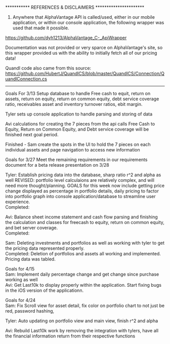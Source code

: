 
*********** REFERENCES & DISCLAIMERS **********************

1) Anywhere that AlphaVantage API is called/used, either in our mobile application, or within our console application, the following wrapper was used that made it possible. 

https://github.com/dyh1213/AlphaVantage_C-_ApiWrapper

Documentation was not provided or very sparce on AlphaVantage's site, so this wrapper provided us with the ability to initially fetch all of our pricing data!

Quandl code also came from this source: https://github.com/HubertJ/QuandlCS/blob/master/QuandlCS/Connection/QuandlConnection.cs

*************************************************************




Goals For 3/13
Setup database to handle Free cash to equit, return on assets, return on equity, return on common equity, debt service coverage
ratio, receivables asset and inventory turnover ratios, ebit margin.

Tyler sets up console application to handle parsing and storing of data

Avi calculations for creating the 7 pieces from the api calls
  Free Cash to Equity, Return on Common Equity, and Debt service coverage will be finished next goal period.

Finished - Sam create the spots in the UI to hold the 7 pieces on each individual assets and page navigation to access new information



Goals for 3/27
  Meet the remaining requirements in our requirements document for a beta release presentation on 3/28

Tyler: Establish pricing data into the database, sharp ratio r^2 and alpha as well
REVISED: portfolio level calculaions are relatively complex, and will need more thought/planning. GOALS for this week now include getting price change displayed as percentage in portfolio details, daily pricing to factor into portfolio graph into console application/database to streamline user experience.  
Completed:

Avi: Balance sheet income statement and cash flow parsing and finishing the calculation and classes for freecash to equity, return on common equity, and bet server coverage.      
Completed:

Sam: Deleting investments and portfolios as well as working with tyler to get the pricing data represented properly.  
Completed: Deletion of portfolios and assets all working and implemented. Pricing data was tabled.



Goals for 4/15  
Sam: Implement daily percentage change and get change since purchase working as well  
Avi: Get Last10k to display properly within the application. Start fixing bugs in the iOS version of the applicationn.   

Goals for 4/24  
Sam: Fix Scroll view for asset detail, fix color on portfolio chart to not just be red, password hashing,  

Tyler: Auto updating on portfolio view and main view, finish r^2 and alpha  

Avi: Rebuild Last10k work by removing the integration with tylers, have all the financial information return from their respective functions  

